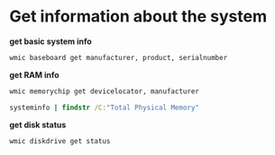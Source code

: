 # Get information about the system

**get basic system info**

```cmd
wmic baseboard get manufacturer, product, serialnumber
```

**get RAM info**

```cmd
wmic memorychip get devicelocator, manufacturer
```

```cmd
systeminfo | findstr /C:"Total Physical Memory"
```

**get disk status**

```cmd
wmic diskdrive get status
```
